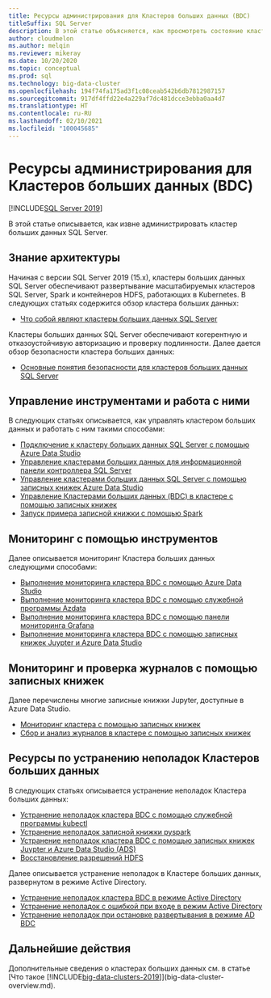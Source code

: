```yaml
---
title: Ресурсы администрирования для Кластеров больших данных (BDC)
titleSuffix: SQL Server
description: В этой статье объясняется, как просмотреть состояние кластера больших данных с помощью Azure Data Studio, записных книжек и команд Azure Data CLI (azdata).
author: cloudmelon
ms.author: melqin
ms.reviewer: mikeray
ms.date: 10/20/2020
ms.topic: conceptual
ms.prod: sql
ms.technology: big-data-cluster
ms.openlocfilehash: 194f74fa175ad3f1c08ceab542b6db7812987157
ms.sourcegitcommit: 917df4ffd22e4a229af7dc481dcce3ebba0aa4d7
ms.translationtype: HT
ms.contentlocale: ru-RU
ms.lasthandoff: 02/10/2021
ms.locfileid: "100045685"
---
```

# <a name="administration-resources-for-big-data-clusters-bdc"></a>Ресурсы администрирования для Кластеров больших данных (BDC) 

[!INCLUDE[SQL Server 2019](../includes/applies-to-version/sqlserver2019.md)]

В этой статье описывается, как извне администрировать кластер больших данных SQL Server.

## <a name="know-your-architecture"></a>Знание архитектуры

Начиная с версии SQL Server 2019 (15.x), кластеры больших данных SQL Server обеспечивают развертывание масштабируемых кластеров SQL Server, Spark и контейнеров HDFS, работающих в Kubernetes. В следующих статьях содержится обзор кластера больших данных:
- [Что собой являют кластеры больших данных SQL Server ](big-data-cluster-overview.md)

Кластеры больших данных SQL Server обеспечивают когерентную и отказоустойчивую авторизацию и проверку подлинности. Далее дается обзор безопасности кластера больших данных:
- [Основные понятия безопасности для кластеров больших данных SQL Server](concept-security.md)

## <a name="manage-and-operate-with-tools"></a>Управление инструментами и работа с ними

В следующих статьях описывается, как управлять кластером больших данных и работать с ним такими способами: 

- [Подключение к кластеру больших данных SQL Server с помощью Azure Data Studio](connect-to-big-data-cluster.md)
- [Управление кластерами больших данных для информационной панели контроллера SQL Server](manage-with-controller-dashboard.md)
- [Управление кластерами больших данных SQL Server с помощью записных книжек Azure Data Studio ](notebooks-manage-bdc.md)
- [Управление Кластерами больших данных (BDC) в кластере с помощью записных книжек](cluster-manage-notebooks.md)
- [Запуск примера записной книжки с помощью Spark](notebooks-tutorial-spark.md)

## <a name="monitor-with-tools"></a>Мониторинг с помощью инструментов

Далее описывается мониторинг Кластера больших данных следующими способами: 

- [Выполнение мониторинга кластера BDC с помощью Azure Data Studio](cluster-monitor-ads.md)
- [Выполнение мониторинга кластера BDC с помощью служебной программы Azdata](cluster-monitor-cmdlet.md)
- [Выполнение мониторинга кластера BDC с помощью панели мониторинга Grafana](cluster-monitor-grafana.md)
- [Выполнение мониторинга кластера BDC с помощью записных книжек Juypter и Azure Data Studio](cluster-monitor-notebooks.md)

## <a name="monitor-and-inspect-logs-with-notebooks"></a>Мониторинг и проверка журналов с помощью записных книжек

Далее перечислены многие записные книжки Jupyter, доступные в Azure Data Studio.

- [Мониторинг кластера с помощью записных книжек](cluster-monitor-notebooks.md)
- [Сбор и анализ журналов в кластере с помощью записных книжек](cluster-logging-notebooks.md)

## <a name="big-data-clusters-troubleshooting-resources"></a>Ресурсы по устранению неполадок Кластеров больших данных

В следующих статьях описывается устранение неполадок Кластера больших данных:

- [Устранение неполадок кластера BDC с помощью служебной программы kubectl](cluster-troubleshooting-commands.md) 
- [Устранение неполадок записной книжки pyspark](troubleshoot-pyspark-notebook.md)
- [Устранение неполадок кластера BDC с помощью записных книжек Juypter и Azure Data Studio (ADS)](cluster-troubleshooter-notebooks.md)
- [Восстановление разрешений HDFS](troubleshoot-hdfs-restore-admin.md)

Далее описывается устранение неполадок в Кластере больших данных, развернутом в режиме Active Directory.
- [Устранение неполадок кластера BDC в режиме Active Directory](troubleshoot-active-directory.md) 
- [Устранение неполадок с ошибкой при входе в режим Active Directory](troubleshoot-ad-login-failed-untrusted-domain.md)
- [Устранение неполадок при остановке развертывания в режиме AD BDC](troubleshoot-ad-reverse-lookup-zone.md)

## <a name="next-steps"></a>Дальнейшие действия

Дополнительные сведения о кластерах больших данных см. в статье [Что такое [!INCLUDE[big-data-clusters-2019](../includes/ssbigdataclusters-ss-nover.md)]](big-data-cluster-overview.md).
